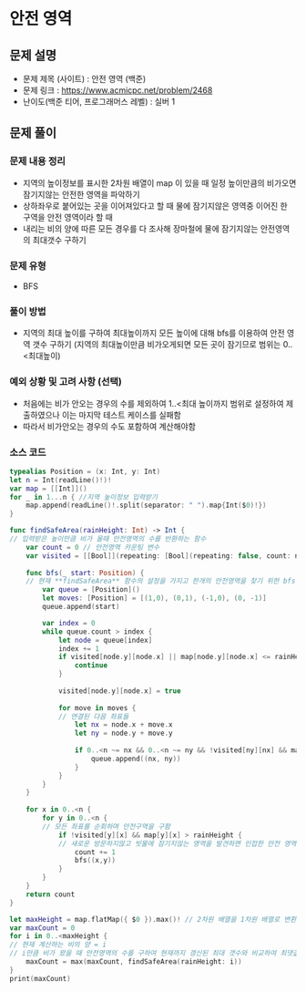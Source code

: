 # 안전 영역
## 문제 설명
- 문제 제목 (사이트) : 안전 영역 (백준) 
- 문제 링크 : https://www.acmicpc.net/problem/2468
- 난이도(백준 티어, 프로그래머스 레벨) : 실버 1

## 문제 풀이
### 문제 내용 정리
- 지역의 높이정보를 표시한 2차원 배열이 map 이 있을 때 일정 높이만큼의 비가오면 잠기지않는 안전한 영역을 파악하기
- 상하좌우로 붙어있는 곳을 이어져있다고 할 때 물에 잠기지않은 영역중 이어진 한 구역을 안전 영역이라 할 때 
- 내리는 비의 양에 따른 모든 경우를 다 조사해 장마철에 물에 잠기지않는 안전영역의 최대갯수 구하기

### 문제 유형
- BFS

### 풀이 방법
- 지역의 최대 높이를 구하여 최대높이까지 모든 높이에 대해 bfs를 이용하여 안전 영역 갯수 구하기
  (지역의 최대높이만큼 비가오게되면 모든 곳이 잠기므로 범위는 0..<최대높이)

### 예외 상황 및 고려 사항 (선택)
- 처음에는 비가 안오는 경우의 수를 제외하여 1..<최대 높이까지 범위로 설정하여 제출하였으나 이는 마지막 테스트 케이스를 실패함
- 따라서 비가안오는 경우의 수도 포함하여 계산해야함

### 소스 코드
```swift
typealias Position = (x: Int, y: Int)
let n = Int(readLine()!)!
var map = [[Int]]()
for _ in 1...n { //지역 높이정보 입력받기
    map.append(readLine()!.split(separator: " ").map{Int($0)!})
}

func findSafeArea(rainHeight: Int) -> Int {
// 입력받은 높이만큼 비가 올때 안전영역의 수를 반환하는 함수
    var count = 0 // 안전영역 카운팅 변수
    var visited = [[Bool]](repeating: [Bool](repeating: false, count: n), count: n) // 방문 배열 -> 높이 설정을 바꿀 때마다 초기화 될 수 있도록 해당 함수안에서 선언
    
    func bfs(_ start: Position) { 
    // 현재 **findSafeArea** 함수의 설정을 가지고 한개의 안전영역을 찾기 위한 bfs 함수
        var queue = [Position]()
        let moves: [Position] = [(1,0), (0,1), (-1,0), (0, -1)]
        queue.append(start)

        var index = 0
        while queue.count > index {
            let node = queue[index]
            index += 1
            if visited[node.y][node.x] || map[node.y][node.x] <= rainHeight {
                continue
            }
            
            visited[node.y][node.x] = true
            
            for move in moves {
            // 연결된 다음 좌표들
                let nx = node.x + move.x
                let ny = node.y + move.y
                
                if 0..<n ~= nx && 0..<n ~= ny && !visited[ny][nx] && map[ny][nx] > rainHeight { // 다음 좌표가 범위안에 포함되며 방문하지않았고, 빗물에 잠기지않는 높이라면
                    queue.append((nx, ny))
                }
            }
        }
    }
    
    for x in 0..<n {
        for y in 0..<n {
        // 모든 좌표를 순회하며 안전구역을 구함
            if !visited[y][x] && map[y][x] > rainHeight {
            // 새로운 방문하지않고 빗물에 잠기지않는 영역을 발견하면 인접한 안전 영역을 visited 표시하고 안전영역 수를 1 올려줌
                count += 1
                bfs((x,y))
            }
        }
    }
    return count
}

let maxHeight = map.flatMap({ $0 }).max()! // 2차원 배열을 1차원 배열로 변환 후 최대 높이 구하기
var maxCount = 0
for i in 0..<maxHeight { 
// 현재 계산하는 비의 양 = i 
// i만큼 비가 왔을 때 안전영역의 수를 구하여 현재까지 갱신된 최대 갯수와 비교하여 최댓값 갱신하기
    maxCount = max(maxCount, findSafeArea(rainHeight: i))
}
print(maxCount)

```
